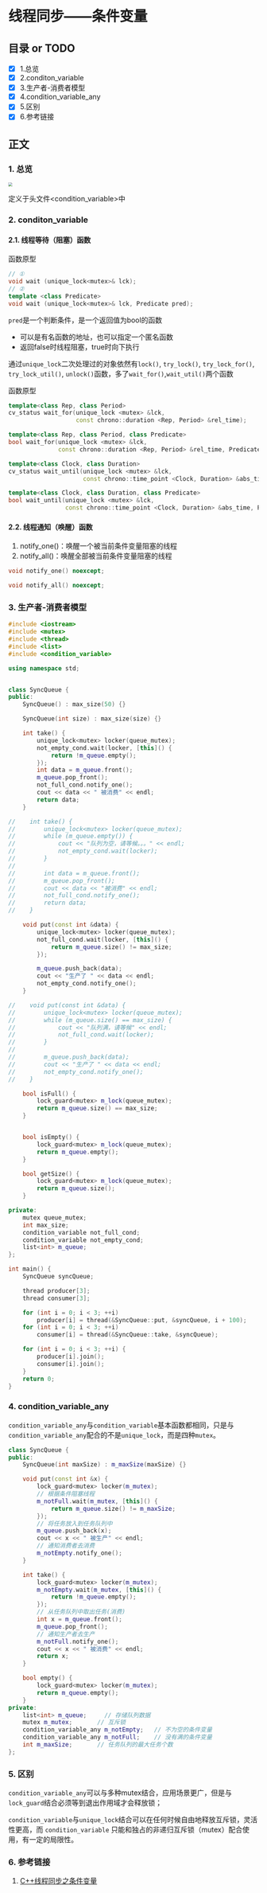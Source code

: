 # 线程同步——条件变量
## 目录 or TODO
- [x] 1.总览
- [x] 2.conditon_variable
- [x] 3.生产者-消费者模型
- [x] 4.condition_variable_any
- [x] 5.区别
- [x] 6.参考链接
## 正文

### 1. 总览

<img src="C:/Users/JasonChio/Desktop/Interview-oriented-Notes/2.%20C++/%E5%A4%9A%E7%BA%BF%E7%A8%8B/%E6%9D%A1%E4%BB%B6%E5%8F%98%E9%87%8F.png" style="zoom: 50%;" />

定义于头文件<condition_variable>中

### 2. conditon_variable

#### 2.1. 线程等待（阻塞）函数

函数原型

```c++
// ①
void wait (unique_lock<mutex>& lck);
// ②
template <class Predicate>
void wait (unique_lock<mutex>& lck, Predicate pred);
```

`pred`是一个判断条件，是一个返回值为bool的函数

- 可以是有名函数的地址，也可以指定一个匿名函数
- 返回false时线程阻塞，true时向下执行

通过`unique_lock`二次处理过的对象依然有`lock()`, `try_lock()`, `try_lock_for()`, `try_lock_util()`, `unlock()`函数，多了`wait_for()`,`wait_util()`两个函数

函数原型

```c++
template<class Rep, class Period>
cv_status wait_for(unique_lock <mutex> &lck,
                   const chrono::duration <Rep, Period> &rel_time);

template<class Rep, class Period, class Predicate>
bool wait_for(unique_lock <mutex> &lck,
              const chrono::duration <Rep, Period> &rel_time, Predicate pred);

template<class Clock, class Duration>
cv_status wait_until(unique_lock <mutex> &lck,
                     const chrono::time_point <Clock, Duration> &abs_time);

template<class Clock, class Duration, class Predicate>
bool wait_until(unique_lock <mutex> &lck,
                const chrono::time_point <Clock, Duration> &abs_time, Predicate pred);
```



#### 2.2. 线程通知（唤醒）函数

1. notify_one()：唤醒一个被当前条件变量阻塞的线程
2. notify_all()：唤醒全部被当前条件变量阻塞的线程

```c++
void notify_one() noexcept;

void notify_all() noexcept;
```

### 3. 生产者-消费者模型

```c++
#include <iostream>
#include <mutex>
#include <thread>
#include <list>
#include <condition_variable>

using namespace std;


class SyncQueue {
public:
    SyncQueue() : max_size(50) {}

    SyncQueue(int size) : max_size(size) {}

    int take() {
        unique_lock<mutex> locker(queue_mutex);
        not_empty_cond.wait(locker, [this]() {
            return !m_queue.empty();
        });
        int data = m_queue.front();
        m_queue.pop_front();
        not_full_cond.notify_one();
        cout << data << " 被消费" << endl;
        return data;
    }

//    int take() {
//        unique_lock<mutex> locker(queue_mutex);
//        while (m_queue.empty()) {
//            cout << "队列为空，请等候。。。" << endl;
//            not_empty_cond.wait(locker);
//        }
//
//        int data = m_queue.front();
//        m_queue.pop_front();
//        cout << data << "被消费" << endl;
//        not_full_cond.notify_one();
//        return data;
//    }

    void put(const int &data) {
        unique_lock<mutex> locker(queue_mutex);
        not_full_cond.wait(locker, [this]() {
            return m_queue.size() != max_size;
        });

        m_queue.push_back(data);
        cout << "生产了 " << data << endl;
        not_empty_cond.notify_one();
    }

//    void put(const int &data) {
//        unique_lock<mutex> locker(queue_mutex);
//        while (m_queue.size() == max_size) {
//            cout << "队列满，请等候" << endl;
//            not_full_cond.wait(locker);
//        }
//
//        m_queue.push_back(data);
//        cout << "生产了 " << data << endl;
//        not_empty_cond.notify_one();
//    }

    bool isFull() {
        lock_guard<mutex> m_lock(queue_mutex);
        return m_queue.size() == max_size;
    }


    bool isEmpty() {
        lock_guard<mutex> m_lock(queue_mutex);
        return m_queue.empty();
    }

    bool getSize() {
        lock_guard<mutex> m_lock(queue_mutex);
        return m_queue.size();
    }

private:
    mutex queue_mutex;
    int max_size;
    condition_variable not_full_cond;
    condition_variable not_empty_cond;
    list<int> m_queue;
};

int main() {
    SyncQueue syncQueue;

    thread producer[3];
    thread consumer[3];

    for (int i = 0; i < 3; ++i)
        producer[i] = thread(&SyncQueue::put, &syncQueue, i + 100);
    for (int i = 0; i < 3; ++i)
        consumer[i] = thread(&SyncQueue::take, &syncQueue);

    for (int i = 0; i < 3; ++i) {
        producer[i].join();
        consumer[i].join();
    }
    return 0;
}
```

### 4. condition_variable_any

`condition_variable_any`与`condition_variable`基本函数都相同，只是与`condition_variable_any`配合的不是`unique_lock`，而是四种`mutex`。

```c++
class SyncQueue {
public:
    SyncQueue(int maxSize) : m_maxSize(maxSize) {}

    void put(const int &x) {
        lock_guard<mutex> locker(m_mutex);
        // 根据条件阻塞线程
        m_notFull.wait(m_mutex, [this]() {
            return m_queue.size() != m_maxSize;
        });
        // 将任务放入到任务队列中
        m_queue.push_back(x);
        cout << x << " 被生产" << endl;
        // 通知消费者去消费
        m_notEmpty.notify_one();
    }

    int take() {
        lock_guard<mutex> locker(m_mutex);
        m_notEmpty.wait(m_mutex, [this]() {
            return !m_queue.empty();
        });
        // 从任务队列中取出任务(消费)
        int x = m_queue.front();
        m_queue.pop_front();
        // 通知生产者去生产
        m_notFull.notify_one();
        cout << x << " 被消费" << endl;
        return x;
    }

    bool empty() {
        lock_guard<mutex> locker(m_mutex);
        return m_queue.empty();
    }
private:
    list<int> m_queue;     // 存储队列数据
    mutex m_mutex;       // 互斥锁
    condition_variable_any m_notEmpty;   // 不为空的条件变量
    condition_variable_any m_notFull;    // 没有满的条件变量
    int m_maxSize;       // 任务队列的最大任务个数
};
```

### 5. 区别

`condition_variable_any`可以与多种mutex结合，应用场景更广，但是与`lock_guard`结合必须等到退出作用域才会释放锁；

`condition_variable`与`unique_lock`结合可以在任何时候自由地释放互斥锁，灵活性更高，而 `condition_variable` 只能和独占的非递归互斥锁（mutex）配合使用，有一定的局限性。

### 6. 参考链接

1. [C++线程同步之条件变量](https://subingwen.cn/cpp/condition/)

   

